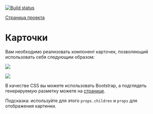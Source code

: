 [![Build status](https://ci.appveyor.com/api/projects/status/51b1psc0wvmodvso?svg=true)](https://ci.appveyor.com/project/Gto1103/ra-composition-cards)

[Страница проекта](https://gto1103.github.io/ra-forms-steps/)

# Карточки

Вам необходимо реализовать компонент карточек, позволяющий использовать себя следующим образом:

![](https://github.com/netology-code/ra16-homeworks/raw/master/composition/cards/assets/card1.png)

![](https://github.com/netology-code/ra16-homeworks/raw/master/composition/cards/assets/card2.png)

В качестве CSS вы можете использовать Bootstrap, а подглядеть генерируемую разметку можете на [странице](https://getbootstrap.com/docs/4.3/components/card/).

Подсказка: используйте для этого `props.children` и `props` для отображения картинки.
